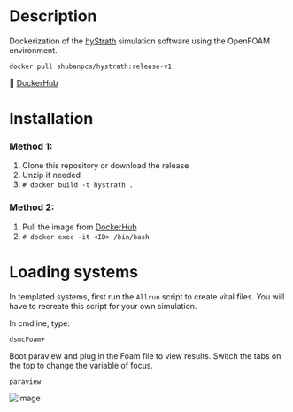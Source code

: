 # Description

Dockerization of the [hyStrath](https://github.com/hystrath/hyStrath) simulation software using the OpenFOAM environment.

```
docker pull shubanpcs/hystrath:release-v1
```

🔗 [DockerHub](https://hub.docker.com/r/shubanpcs/hystrath)

# Installation

### Method 1:

1. Clone this repository or download the release
2. Unzip if needed
3. `# docker build -t hystrath .`

### Method 2:

1. Pull the image from [DockerHub](https://hub.docker.com/r/shubanpcs/hystrath)
2. `# docker exec -it <ID> /bin/bash`

# Loading systems

In templated systems, first run the `Allrun` script to create vital files. You will have to recreate this script for your own simulation.

In cmdline, type:
```
dsmcFoam+
```

Boot paraview and plug in the Foam file to view results. Switch the tabs on the top to change the variable of focus.

```
paraview
```

![image](https://github.com/shuban-789/hyStrath-notes/assets/67974101/cb1bcee9-50f0-4347-9e9d-45ce44127bb3)
